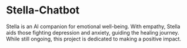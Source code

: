 # Stella-Chatbot
Stella is an AI companion for emotional well-being. With empathy, Stella aids those fighting depression and anxiety, guiding the healing journey. While still ongoing, this project is dedicated to making a positive impact.
